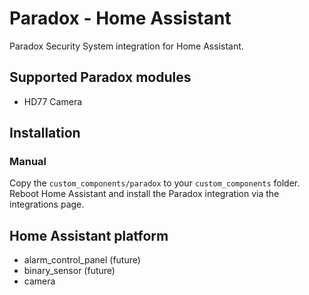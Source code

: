 # Paradox - Home Assistant
Paradox Security System integration for Home Assistant.

## Supported Paradox modules

- HD77 Camera

## Installation

### Manual

Copy the `custom_components/paradox` to your `custom_components` folder. Reboot Home Assistant and install the Paradox integration via the integrations page.

## Home Assistant platform
- alarm_control_panel (future)
- binary_sensor (future)
- camera

